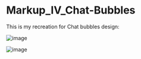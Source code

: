 # Markup_IV_Chat-Bubbles
This is my recreation for Chat bubbles design:

![image](https://user-images.githubusercontent.com/113383541/193144373-cd046331-2825-4ce4-b8f1-6fc764405dc7.png)

![image](https://user-images.githubusercontent.com/113383541/193144450-63a8876e-bb3d-4704-b960-f476abcbf592.png)

